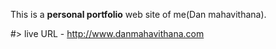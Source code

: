 This is a **personal portfolio** web site of me(Dan mahavithana).

#> live URL - http://www.danmahavithana.com
